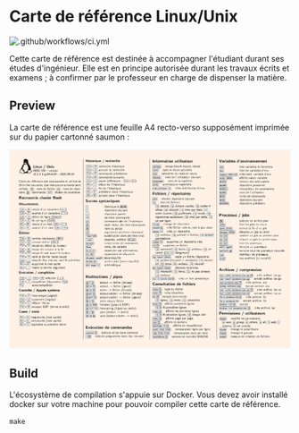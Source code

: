 # Carte de référence Linux/Unix

![.github/workflows/ci.yml](https://github.com/heig-tin-info/refcard-linux/workflows/.github/workflows/ci.yml/badge.svg)

Cette carte de référence est destinée à accompagner l'étudiant durant ses études d'ingénieur. Elle est en principe autorisée durant les travaux écrits et examens ; à confirmer par le professeur en charge de dispenser la matière.

## Preview

La carte de référence est une feuille A4 recto-verso supposément imprimée sur du papier cartonné saumon :

[![Preview](preview.png)](https://github.com/heig-vd-tin/refcard-linux/releases/latest/download/refcard.pdf)

## Build

L'écosystème de compilation s'appuie sur Docker. Vous devez avoir installé docker sur votre machine pour pouvoir compiler cette carte de référence.

```
make
```
